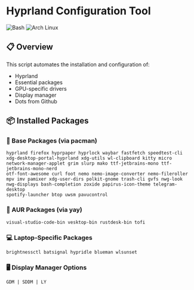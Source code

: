 # Hyprland Configuration Tool  

![Bash](https://img.shields.io/badge/Shell-Bash-4EAA25?logo=gnu-bash)  ![Arch Linux](https://img.shields.io/badge/OS-Arch_Linux-1793D1?logo=arch-linux)  

## 📋 Overview  

This script automates the installation and configuration of:  
- Hyprland
- Essential packages  
- GPU-specific drivers  
- Display manager 
- Dots from Github

## 📦 Installed Packages  

### 🧰 Base Packages (via pacman)  
```plaintext
hyprland firefox hyprpaper hyprlock waybar fastfetch speedtest-cli  
xdg-desktop-portal-hyprland xdg-utils wl-clipboard kitty micro  
network-manager-applet grim slurp mako ttf-jetbrains-mono ttf-jetbrains-mono-nerd  
otf-font-awesome curl foot nemo nemo-image-converter nemo-fileroller  
mpv imv pamixer xdg-user-dirs polkit-gnome trash-cli gvfs nwg-look  
nwg-displays bash-completion zoxide papirus-icon-theme telegram-desktop  
spotify-launcher btop uwsm pavucontrol  
```

### 🧰 AUR Packages (via yay)  
```plaintext
visual-studio-code-bin vesktop-bin rustdesk-bin tofi  
```  

### 💻 Laptop-Specific Packages  
```plaintext
brightnessctl batsignal hypridle blueman wlsunset  
```  

### 🖥️ Display Manager Options  
```plaintext
GDM | SDDM | LY  
```  
